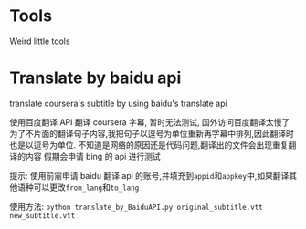 # Tools
Weird little tools

# Translate by baidu api
translate coursera's subtitle by using baidu's translate api

使用百度翻译 API 翻译 coursera 字幕, 暂时无法测试, 国外访问百度翻译太慢了
为了不片面的翻译句子内容,我把句子以逗号为单位重新再字幕中排列,因此翻译时也是以逗号为单位.
不知道是网络的原因还是代码问题,翻译出的文件会出现重复翻译的内容
假期会申请 bing 的 api 进行测试

提示:
使用前需申请 baidu 翻译 api 的账号,并填充到`appid`和`appkey`中,如果翻译其他语种可以更改`from_lang`和`to_lang`

使用方法:
`python translate_by_BaiduAPI.py original_subtitle.vtt new_subtitle.vtt`
